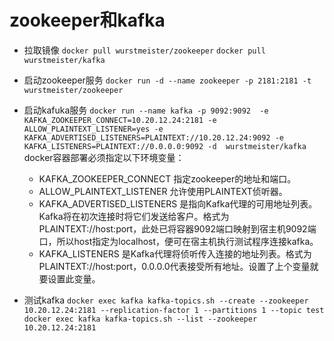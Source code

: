 <!--
 * @Descripttion: 
 * @Author: guox
 * @Date: 2020-09-21 16:58:29
 * @LastEditors: guox
-->
# zookeeper和kafka

+ 拉取镜像
`docker pull wurstmeister/zookeeper`
`docker pull wurstmeister/kafka`

+ 启动zookeeper服务
`docker run -d --name zookeeper -p 2181:2181 -t wurstmeister/zookeeper`

+ 启动kafuka服务
 `docker run --name kafka -p 9092:9092  -e KAFKA_ZOOKEEPER_CONNECT=10.20.12.24:2181 -e ALLOW_PLAINTEXT_LISTENER=yes -e KAFKA_ADVERTISED_LISTENERS=PLAINTEXT://10.20.12.24:9092 -e KAFKA_LISTENERS=PLAINTEXT://0.0.0.0:9092 -d  wurstmeister/kafka`
docker容器部署必须指定以下环境变量：
  + KAFKA_ZOOKEEPER_CONNECT      指定zookeeper的地址和端口。
  + ALLOW_PLAINTEXT_LISTENER      允许使用PLAINTEXT侦听器。
  + KAFKA_ADVERTISED_LISTENERS      是指向Kafka代理的可用地址列表。 Kafka将在初次连接时将它们发送给客户。格式为PLAINTEXT://host:port，此处已将容器9092端口映射到宿主机9092端口，所以host指定为localhost，便可在宿主机执行测试程序连接kafka。
  + KAFKA_LISTENERS      是Kafka代理将侦听传入连接的地址列表。格式为PLAINTEXT://host:port，0.0.0.0代表接受所有地址。设置了上个变量就要设置此变量。

+ 测试kafka
  `docker exec kafka kafka-topics.sh --create --zookeeper 10.20.12.24:2181 --replication-factor 1 --partitions 1 --topic test`
  `docker exec kafka kafka-topics.sh --list --zookeeper 10.20.12.24:2181`